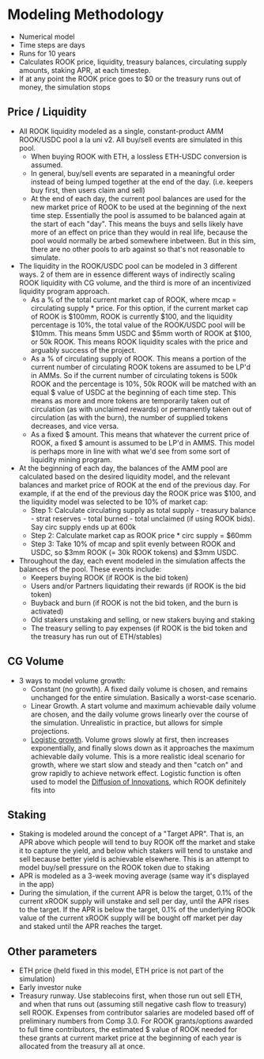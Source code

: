 # Modeling Methodology

- Numerical model
- Time steps are days
- Runs for 10 years
- Calculates ROOK price, liquidity, treasury balances, circulating supply amounts, staking APR, at each timestep.
- If at any point the ROOK price goes to $0 or the treasury runs out of money, the simulation stops

## Price / Liquidity

- All ROOK liquidity modeled as a single, constant-product AMM ROOK/USDC pool a la uni v2. All buy/sell events are simulated in this pool.
  - When buying ROOK with ETH, a lossless ETH-USDC conversion is assumed.
  - In general, buy/sell events are separated in a meaningful order instead of being lumped together at the end of the day. (i.e. keepers buy first, then users claim and sell)
  - At the end of each day, the current pool balances are used for the new market price of ROOK to be used at the beginning of the next time step. Essentially the pool is assumed to be balanced again at the start of each "day". This means the buys and sells likely have more of an effect on price than they would in real life, because the pool would normally be arbed somewhere inbetween. But in this sim, there are no other pools to arb against so that's not reasonable to simulate.
- The liquidity in the ROOK/USDC pool can be modeled in 3 different ways. 2 of them are in essence different ways of indirectly scaling ROOK liquidity with CG volume, and the third is more of an incentivized liquidity program approach.
  - As a % of the total current market cap of ROOK, where mcap = circulating supply \* price. For this option, if the current market cap of ROOK is \$100mm, ROOK is currently \$100, and the liquidity percentage is 10%, the total value of the ROOK/USDC pool will be \$10mm. This means 5mm USDC and \$5mm worth of ROOK at \$100, or 50k ROOK. This means ROOK liquidity scales with the price and arguably success of the project.
  - As a % of circulating supply of ROOK. This means a portion of the current number of circulating ROOK tokens are assumed to be LP'd in AMMs. So if the current number of circulating tokens is 500k ROOK and the percentage is 10%, 50k ROOK will be matched with an equal \$ value of USDC at the beginning of each time step. This means as more and more tokens are temporarily taken out of circulation (as with unclaimed rewards) or permanently taken out of circulation (as with the burn), the number of supplied tokens decreases, and vice versa.
  - As a fixed \$ amount. This means that whatever the current price of ROOK, a fixed \$ amount is assumed to be LP'd in AMMS. This model is perhaps more in line with what we'd see from some sort of liquidity mining program.
- At the beginning of each day, the balances of the AMM pool are calculated based on the desired liquidity model, and the relevant balances and market price of ROOK at the end of the previous day. For example, if at the end of the previous day the ROOK price was \$100, and the liquidity model was selected to be 10% of market cap:
  - Step 1: Calculate circulating supply as total supply - treasury balance - strat reserves - total burned - total unclaimed (if using ROOK bids). Say circ supply ends up at 600k
  - Step 2: Calculate market cap as ROOK price \* circ supply = \$60mm
  - Step 3: Take 10% of mcap and split evenly between ROOK and USDC, so \$3mm ROOK (= 30k ROOK tokens) and \$3mm USDC.
- Throughout the day, each event modeled in the simulation affects the balances of the pool. These events include:
  - Keepers buying ROOK (if ROOK is the bid token)
  - Users and/or Partners liquidating their rewards (if ROOK is the bid token)
  - Buyback and burn (if ROOK is not the bid token, and the burn is activated)
  - Old stakers unstaking and selling, or new stakers buying and staking
  - The treasury selling to pay expenses (if ROOK is the bid token and the treasury has run out of ETH/stables)

## CG Volume

- 3 ways to model volume growth:
  - Constant (no growth). A fixed daily volume is chosen, and remains unchanged for the entire simulation. Basically a worst-case scenario.
  - Linear Growth. A start volume and maximum achievable daily volume are chosen, and the daily volume grows linearly over the course of the simulation. Unrealistic in practice, but allows for simple projections.
  - [Logistic growth](https://en.wikipedia.org/wiki/Logistic_function). Volume grows slowly at first, then increases exponentially, and finally slows down as it approaches the maximum achievable daily volume. This is a more realistic ideal scenario for growth, where we start slow and steady and then "catch on" and grow rapidly to achieve network effect. Logistic function is often used to model the [Diffusion of Innovations](https://en.wikipedia.org/wiki/Diffusion_of_innovations), which ROOK definitely fits into

## Staking

- Staking is modeled around the concept of a "Target APR". That is, an APR above which people will tend to buy ROOK off the market and stake it to capture the yield, and below which stakers will tend to unstake and sell because better yield is achievable elsewhere. This is an attempt to model buy/sell pressure on the ROOK token due to staking
- APR is modeled as a 3-week moving average (same way it's displayed in the app)
- During the simulation, if the current APR is below the target, 0.1% of the current xROOK supply will unstake and sell per day, until the APR rises to the target. If the APR is below the target, 0.1% of the underlying ROOk value of the current xROOK supply will be bought off market per day and staked until the APR reaches the target.

## Other parameters

- ETH price (held fixed in this model, ETH price is not part of the simulation)
- Early investor nuke
- Treasury runway. Use stablecoins first, when those run out sell ETH, and when that runs out (assuming still negative cash flow to treasury) sell ROOK. Expenses from contributor salaries are modeled based off of preliminary numbers from Comp 3.0. For ROOK grants/options awarded to full time contributors, the estimated \$ value of ROOK needed for these grants at current market price at the beginning of each year is allocated from the treasury all at once.
